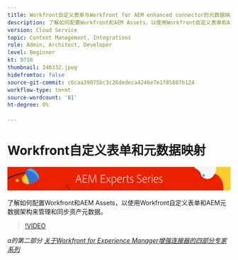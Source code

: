 ```yaml
---
title: Workfront自定义表单与Workfront for AEM enhanced connector的元数据映射
description: 了解如何配置Workfront和AEM Assets，以使用Workfront自定义表单和AEM元数据架构来管理和同步资产元数据。
version: Cloud Service
topic: Content Management, Integrations
role: Admin, Architect, Developer
level: Beginner
kt: 9718
thumbnail: 340332.jpeg
hidefromtoc: false
source-git-commit: c6caa39075bc3c26dedeca4246e7e1f85887b124
workflow-type: tm+mt
source-wordcount: '81'
ht-degree: 0%

---
```



# Workfront自定义表单和元数据映射

![AEM专家系列](./assets/banner.png)

了解如何配置Workfront和AEM Assets，以使用Workfront自定义表单和AEM元数据架构来管理和同步资产元数据。

>[!VIDEO](https://video.tv.adobe.com/v/340332/?quality=12&learn=on)

_a的第二部分 [关于Workfront for Experience Manager增强连接器的四部分专家系列](./overview.md)_
